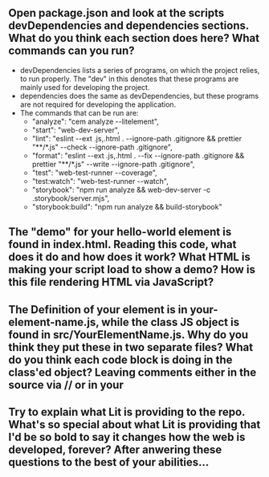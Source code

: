 ## Open package.json and look at the scripts devDependencies and dependencies sections. What do you think each section does here? What commands can you run? ##
- devDependencies lists a series of programs, on which the project relies, to run properly. The "dev" in this denotes that these programs are mainly used for developing the project.
- dependencies does the same as devDependencies, but these programs are not required for developing the application.
- The commands that can be run are: 
    - "analyze": "cem analyze --litelement",
    - "start": "web-dev-server",
    - "lint": "eslint --ext .js,.html . --ignore-path .gitignore && prettier \"**/*.js\" --check --ignore-path .gitignore",
    - "format": "eslint --ext .js,.html . --fix --ignore-path .gitignore && prettier \"**/*.js\" --write --ignore-path .gitignore",
    - "test": "web-test-runner --coverage",
    - "test:watch": "web-test-runner --watch",
    - "storybook": "npm run analyze && web-dev-server -c .storybook/server.mjs",
    - "storybook:build": "npm run analyze && build-storybook"
  
## The "demo" for your hello-world element is found in index.html. Reading this code, what does it do and how does it work? What HTML is making your script load to show a demo? How is this file rendering HTML via JavaScript? ##

## The Definition of your element is in your-element-name.js, while the class JS object is found in src/YourElementName.js. Why do you think they put these in two separate files? What do you think each code block is doing in the class'ed object? Leaving comments either in the source via // or in your ##

## Try to explain what Lit is providing to the repo. What's so special about what Lit is providing that I'd be so bold to say it changes how the web is developed, forever? After anwering these questions to the best of your abilities... ##